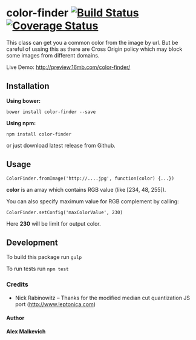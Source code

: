 # color-finder [![Build Status](https://travis-ci.org/gund/color-finder.svg?branch=master)](https://travis-ci.org/gund/color-finder)  [![Coverage Status](https://coveralls.io/repos/gund/color-finder/badge.svg?branch=master&service=github)](https://coveralls.io/github/gund/color-finder?branch=master)

This class can get you a common color from the image by url.
But be careful of ussing this as there are Cross Origin policy which may block some images from different domains.

Live Demo: http://preview.16mb.com/color-finder/

## Installation

**Using bower:**

`bower install color-finder --save`

**Using npm:**

`npm install color-finder`

or just download latest release from Github.

## Usage

`ColorFinder.fromImage('http://....jpg', function(color) {...})`

**color** is an array which contains RGB value (like [234, 48, 255]).

You can also specify maximum value for RGB complement by calling:

`ColorFinder.setConfig('maxColorValue', 230)`

Here **230** will be limit for output color.

## Development

To build this package run `gulp`

To run tests run `npm test`

### Credits

- Nick Rabinowitz – Thanks for the modified median cut quantization JS port (http://www.leptonica.com)

#### Author
**Alex Malkevich**
